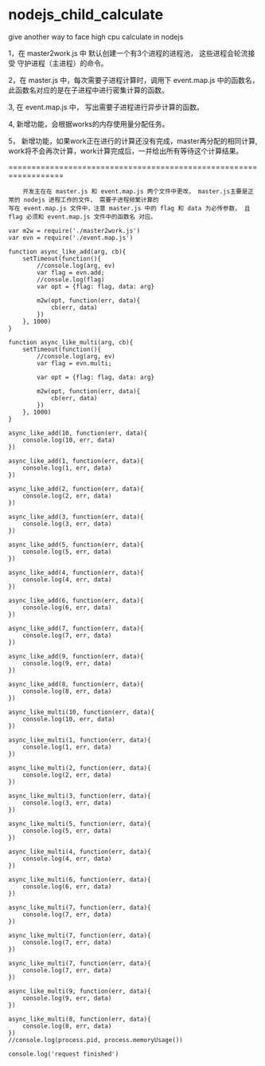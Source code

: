 # nodejs_child_calculate

give another way to face high cpu calculate in nodejs

1，在 master2work.js 中 默认创建一个有3个进程的进程池， 这些进程会轮流接受 守护进程（主进程）的命令。

2，在 master.js 中，每次需要子进程计算时，调用下 event.map.js 中的函数名，此函数名对应的是在子进程中进行密集计算的函数。

3, 在 event.map.js 中， 写出需要子进程进行异步计算的函数。

4, 新增功能，会根据works的内存使用量分配任务。

5， 新增功能，如果work正在进行的计算还没有完成，master再分配的相同计算, work将不会再次计算，work计算完成后，一并给出所有等待这个计算结果。

==================================================================

        开发主在在 master.js 和 event.map.js 两个文件中更改， master.js主要是正常的 nodejs 进程工作的文件， 需要子进程频繁计算的
    写在 event.map.js 文件中，注意 master.js 中的 flag 和 data 为必传参数， 且 flag 必须和 event.map.js 文件中的函数名 对应。
    
	var m2w = require('./master2work.js')
	var evn = require('./event.map.js')

	function async_like_add(arg, cb){
		setTimeout(function(){
			//console.log(arg, ev)
			var flag = evn.add;
			//console.log(flag)
			var opt = {flag: flag, data: arg}

			m2w(opt, function(err, data){
				cb(err, data)
			})
		}, 1000)
	}

	function async_like_multi(arg, cb){
		setTimeout(function(){
			//console.log(arg, ev)
			var flag = evn.multi;

			var opt = {flag: flag, data: arg}

			m2w(opt, function(err, data){
				cb(err, data)
			})
		}, 1000)
	}

	async_like_add(10, function(err, data){
		console.log(10, err, data)
	})

	async_like_add(1, function(err, data){
		console.log(1, err, data)
	})

	async_like_add(2, function(err, data){
		console.log(2, err, data)
	})

	async_like_add(3, function(err, data){
		console.log(3, err, data)
	})

	async_like_add(5, function(err, data){
		console.log(5, err, data)
	})

	async_like_add(4, function(err, data){
		console.log(4, err, data)
	})

	async_like_add(6, function(err, data){
		console.log(6, err, data)
	})

	async_like_add(7, function(err, data){
		console.log(7, err, data)
	})

	async_like_add(9, function(err, data){
		console.log(9, err, data)
	})

	async_like_add(8, function(err, data){
		console.log(8, err, data)
	})

	async_like_multi(10, function(err, data){
		console.log(10, err, data)
	})

	async_like_multi(1, function(err, data){
		console.log(1, err, data)
	})

	async_like_multi(2, function(err, data){
		console.log(2, err, data)
	})

	async_like_multi(3, function(err, data){
		console.log(3, err, data)
	})

	async_like_multi(5, function(err, data){
		console.log(5, err, data)
	})

	async_like_multi(4, function(err, data){
		console.log(4, err, data)
	})

	async_like_multi(6, function(err, data){
		console.log(6, err, data)
	})

	async_like_multi(7, function(err, data){
		console.log(7, err, data)
	})

	async_like_multi(7, function(err, data){
		console.log(7, err, data)
	})

	async_like_multi(7, function(err, data){
		console.log(7, err, data)
	})

	async_like_multi(9, function(err, data){
		console.log(9, err, data)
	})

	async_like_multi(8, function(err, data){
		console.log(8, err, data)
	})
	//console.log(process.pid, process.memoryUsage())

	console.log('request finished')

